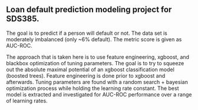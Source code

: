 ## Loan default prediction modeling project for SDS385. 

The goal is to predict if a person will default or not. The data set is moderately imbalanced (only ~6% default). The metric score is given as AUC-ROC. 

The approach that is taken here is to use feature engineering, xgboost, and blackbox optimization of tuning parameters. The goal is to try to squeeze out the absolute maximal potential of an xgboost classification model (boosted trees). Feature engineering is done prior to xgboost and afterwards. Tuning parameters are found with a random search + bayesian optimization process while holding the learning rate constant. The best model is extracted and investigated for AUC-ROC performance over a range of learning rates.
